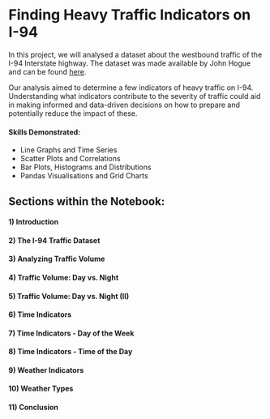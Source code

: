 # Finding Heavy Traffic Indicators on I-94

In this project, we will analysed a dataset about the westbound traffic of the I-94 Interstate highway. The dataset was made available by John Hogue and can be found [here](https://archive.ics.uci.edu/ml/datasets/Metro+Interstate+Traffic+Volume).

Our analysis aimed to determine a few indicators of heavy traffic on I-94. Understanding what indicators contribute to the severity of traffic could aid in making informed and data-driven decisions on how to prepare and potentially reduce the impact of these.

#### Skills Demonstrated:
* Line Graphs and Time Series
* Scatter Plots and Correlations
* Bar Plots, Histograms and Distributions
* Pandas Visualisations and Grid Charts


## Sections within the Notebook:
#### 1) Introduction
#### 2) The I-94 Traffic Dataset 
#### 3) Analyzing Traffic Volume
#### 4) Traffic Volume: Day vs. Night
#### 5) Traffic Volume: Day vs. Night (II)
#### 6) Time Indicators
#### 7) Time Indicators - Day of the Week
#### 8) Time Indicators - Time of the Day
#### 9) Weather Indicators
#### 10) Weather Types
#### 11) Conclusion
